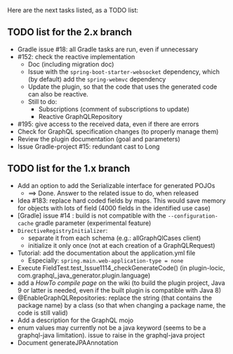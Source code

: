 Here are the next tasks listed, as a TODO list:

## TODO list for the 2.x branch
* Gradle issue #18: all Gradle tasks are run, even if unnecessary
* #152: check the reactive implementation
    * Doc (including migration doc)
    * Issue with the `spring-boot-starter-websocket` dependency, which (by default) add the `spring-webmvc` dependency
    * Update the plugin, so that the code that uses the generated code can also be reactive.
    * Still to do:
        * Subscriptions  (comment of subscriptions to update)
        * Reactive GraphQLRepository
* #195: give access to the received data, even if there are errors
* Check for GraphQL specification changes (to properly manage them)
* Review the plugin documentation (goal and parameters)
* Issue Gradle-project #15: redundant cast to Long 


## TODO list for the 1.x branch
* Add an option to add the Serializable interface for generated POJOs
    * ==> Done. Answer to the related issue to do, when released
* Idea #183: replace hard coded fields by maps. This would save memory for objects with lots of field (4000 fields in the identified use case)
* [Gradle] issue #14 : build is not compatible with the `--configuration-cache` gradle parameter (experimental feature)
* `DirectiveRegistryInitializer`:
    * separate it from each schema (e.g.: allGraphQlCases client)
    * initialize it only once (not at each creation of a GraphQLRequest)
* Tutorial: add the documentation about the application.yml file
    * Especially: `spring.main.web-application-type = none`
* Execute FieldTest.test_Issue1114_checkGenerateCode() (in plugin-locic, com.graphql_java_generator.plugin.language)
* add a _HowTo compile page_ on the wiki (to build the plugin project, Java 9 or latter is needed, even if the built plugin is compatible with Java 8)
* @EnableGraphQLRepositories: replace the string (that contains the package name) by a class (so that when changing a package name, the code is still valid)
* Add a description for the GraphQL mojo
* enum values may currently not be a java keyword (seems to be a graphql-java limitation). issue to raise in the graphql-java project
* Document generateJPAAnnotation 

